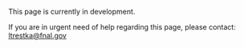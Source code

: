This page is currently in development.

If you are in urgent need of help regarding this page, please contact: ltrestka@fnal.gov